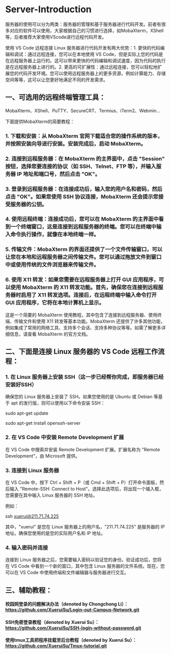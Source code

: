 # Server-Introduction

服务器的使用可以分为两类：服务器的管理和基于服务器进行代码开发。前者有很多对应的软件可以使用，大家根据自己的习惯进行选择，如MobaXterm，XShell等，后者推荐大家使用VScode进行远程代码开发。

使用 VS Code 远程连接 Linux 服务器进行代码开发有两大优势：1. 更快的代码编辑和调试：通过远程连接，您可以在本地使用 VS Code，但是实际上您的代码是在远程服务器上运行的。这可以带来更快的代码编辑和调试速度，因为代码的执行是在远程服务器上进行的。2. 更高的可扩展性：通过远程连接，您可以轻松地扩展您的代码开发环境。您可以使用远程服务器上的更多资源，例如计算能力、存储空间等等，这可以让您更好地满足不同的开发需求。

## 一、可选用的远程终端管理工具：
MobaXterm、XShell、PuTTY、SecureCRT、Termius、iTerm2、Webmin...

下面提供MobaXterm的简要教程：

### 1. 下载和安装：从 MobaXterm 官网下载适合您的操作系统的版本，并按照安装向导进行安装。安装完成后，启动 MobaXterm。

### 2. 连接到远程服务器：在 MobaXterm 的主界面中，点击 "Session" 按钮，选择您要连接的协议（如 SSH、Telnet、FTP 等），并输入服务器 IP 地址和端口号，然后点击 "OK"。

### 3. 登录到远程服务器：在连接成功后，输入您的用户名和密码，然后点击 "OK"。如果您使用 SSH 协议连接，MobaXterm 还会提示您接受服务器的公钥。

### 4. 使用远程终端：连接成功后，您可以在 MobaXterm 的主界面中看到一个终端窗口，这是连接到远程服务器的终端。您可以在终端中输入命令执行操作，就像在本地终端一样。

### 5. 传输文件：MobaXterm 的界面还提供了一个文件传输窗口，可以让您在本地和远程服务器之间传输文件。您可以通过拖放文件到窗口中或使用传统的文件浏览器来传输文件。

### 6. 使用 X11 转发：如果您需要在远程服务器上打开 GUI 应用程序，可以使用 MobaXterm 的 X11 转发功能。首先，确保您在连接到远程服务器时启用了 X11 转发选项。连接后，在远程终端中输入命令打开 GUI 应用程序，它将在本地计算机上显示。

这是一个简要的 MobaXterm 使用教程，其中包含了连接到远程服务器、使用终端、传输文件和使用 X11 转发等基本功能。MobaXterm 还提供了许多其他功能，例如集成了常用的网络工具、支持多个会话、支持多种协议等等。如需了解更多详细信息，请查看 MobaXterm 的官方文档。

## 二、下面是连接 Linux 服务器的 VS Code 远程工作流程：
### 1. 在 Linux 服务器上安装 SSH（这一步已经帮你完成，即服务器已经安装好SSH）
确保您的 Linux 服务器上安装了 SSH。如果您使用的是 Ubuntu 或 Debian 等基于 apt 的发行版，则可以使用以下命令安装 SSH：

sudo apt-get update

sudo apt-get install openssh-server
### 2. 在 VS Code 中安装 Remote Development 扩展
在 VS Code 中搜索并安装 Remote Development 扩展。扩展名称为 "Remote Development"，由 Microsoft 提供。
### 3. 连接到 Linux 服务器
在 VS Code 中，按下 Ctrl + Shift + P（或 Cmd + Shift + P）打开命令面板，然后输入 "Remote-SSH: Connect to Host"。选择此选项后，将出现一个输入框，您需要在其中输入 Linux 服务器的 SSH 地址。

例如：

ssh xuerui@211.71.74.225

其中，"xuerui" 是您在 Linux 服务器上的用户名，"211.71.74.225" 是服务器的 IP 地址。确保您使用的是您的实际用户名和 IP 地址。
### 4. 输入密码并连接
连接到 Linux 服务器之后，您需要输入密码以验证您的身份。验证成功后，您将在 VS Code 中看到一个新的窗口，其中包含 Linux 服务器的文件系统。现在，您可以在 VS Code 中使用终端和文件编辑器与服务器进行交互。

## 三、辅助教程：
#### 校园网登录的问题解决办法（denoted by Chongchong Li）： https://github.com/XueruiSu/Login-out-Campus-Network.git
#### SSH免密登录教程（denoted by Xuerui Su）： https://github.com/XueruiSu/SSH-login-without-password.git
#### 使用tmux工具把程序挂载至后台教程（denoted by Xuerui Su）： https://github.com/XueruiSu/Tmux-tutorial.git
